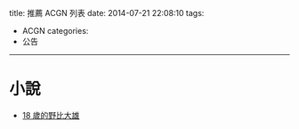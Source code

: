 title: 推薦 ACGN 列表
date: 2014-07-21 22:08:10
tags:
- ACGN
categories:
- 公告
---

# 小說

* [18 歲的野比大雄](https://docs.google.com/document/d/1qDgn52fOZfIrlWjy-4LPeFq7b7CBaO1XUXPkdk992DI/edit)